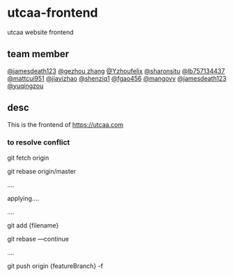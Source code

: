 # utcaa-frontend

utcaa website frontend

## team member

[@jamesdeath123](https://github.com/jamesdeath123)
[@gezhou zhang](https://github.com/gezhouz)
[@Yzhoufelix](https://github.com/Yzhoufelix)
[@sharonsitu](https://github.com/sharonsitu)
[@lb757134437](https://github.com/lb757134437)
[@mattcui951](http://github.com/mattcui951)
[@jiayizhao](https://github.com/JiayiZhaoUofT)
[@shenziq1](https://github.com/shenziq1)
[@fgao456](https://github.com/fgao456)
[@mangovv](https://github.com/mangovv)
[@jamesdeath123](https://github.com/jamesdeath123)
[@yuqingzou](https://github.com/yuqingzou)

## desc

This is the frontend of https://utcaa.com

### to resolve conflict
git fetch origin

git rebase origin/master

....

applying....

....

git add {filename}

git rebase —continue

....

git push origin {featureBranch} -f
